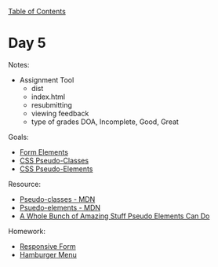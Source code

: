 [Table of Contents](/README.md)

# Day 5

Notes:
* Assignment Tool
	* dist
	* index.html
	* resubmitting
	* viewing feedback
	* type of grades DOA, Incomplete, Good, Great

Goals:
* [Form Elements](/form-elements)
* [CSS Pseudo-Classes](/css-pseudo-classes)
* [CSS Pseudo-Elements](/css-pseudo-elements)

Resource:
* [Pseudo-classes - MDN](https://developer.mozilla.org/en-US/docs/Web/CSS/Pseudo-classes)
* [Psuedo-elements - MDN](https://developer.mozilla.org/en-US/docs/Web/CSS/Pseudo-elements)
* [A Whole Bunch of Amazing Stuff Pseudo Elements Can Do](https://css-tricks.com/pseudo-element-roundup/)

Homework:
* [Responsive Form](https://github.com/TIY-Austin-Front-End-Engineering/responsive-form)
* [Hamburger Menu](https://github.com/TIY-Austin-Front-End-Engineering/hamburger-menu)
